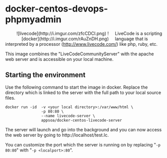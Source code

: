 # docker-centos-devops-phpmyadmin

<span style="float: left; padding-right: 20px; width: 330px; text-align: right; display: block;">
![livecode](http://i.imgur.com/zfcCDCl.png)
![docker](http://i.imgur.com/rAuZnDH.png)
</span>

LiveCode is a scripting language that is interpreted by a processor (<http://www.livecode.com/>) like php, ruby, etc.

This image combines the "LiveCodeCommunityServer" with the apache web server and is accessible on your local
machine.

## Starting the environment

Use the following command to start the image in docker.
Replace the directory which is linked to the server with the full path to your local source files.

```
docker run -id  -v <your local directory>:/var/www/html \
                -p 80:80 \
                --name livecode-server \
                appsoa/docker-centos-livecode-server
```

The server will launch and go into the background and you can now access the web server by going to http://localhost/test.lc.

You can customize the port which the server is running on by replacing "`-p 80:80`" with "`-p <localport>:80`".